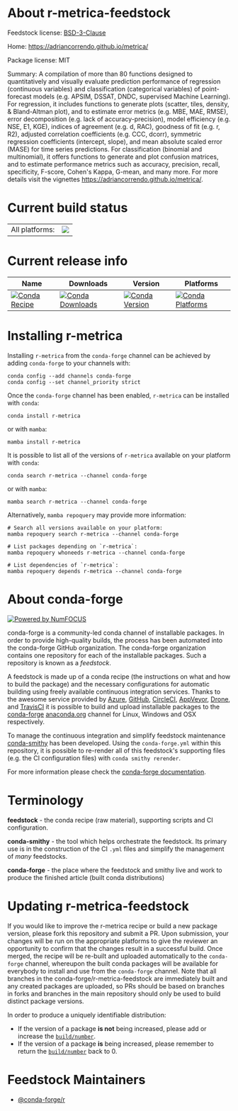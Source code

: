 About r-metrica-feedstock
=========================

Feedstock license: [BSD-3-Clause](https://github.com/conda-forge/r-metrica-feedstock/blob/main/LICENSE.txt)

Home: https://adriancorrendo.github.io/metrica/

Package license: MIT

Summary: A compilation of more than 80 functions designed to quantitatively and visually evaluate prediction performance of regression (continuous variables) and classification (categorical variables) of point-forecast models (e.g. APSIM, DSSAT, DNDC, supervised Machine Learning). For regression, it includes functions to generate plots (scatter, tiles, density, & Bland-Altman plot), and to estimate error metrics (e.g. MBE, MAE, RMSE), error decomposition (e.g. lack of accuracy-precision), model efficiency (e.g. NSE, E1, KGE), indices of agreement (e.g. d, RAC), goodness of fit (e.g. r, R2), adjusted correlation coefficients (e.g. CCC, dcorr), symmetric regression coefficients (intercept, slope), and mean absolute scaled error (MASE) for time series predictions. For classification (binomial and multinomial), it offers functions to generate and plot confusion matrices, and to estimate performance metrics such as accuracy, precision, recall, specificity, F-score, Cohen's Kappa, G-mean, and many more. For more details visit the vignettes <https://adriancorrendo.github.io/metrica/>.

Current build status
====================


<table><tr><td>All platforms:</td>
    <td>
      <a href="https://dev.azure.com/conda-forge/feedstock-builds/_build/latest?definitionId=16672&branchName=main">
        <img src="https://dev.azure.com/conda-forge/feedstock-builds/_apis/build/status/r-metrica-feedstock?branchName=main">
      </a>
    </td>
  </tr>
</table>

Current release info
====================

| Name | Downloads | Version | Platforms |
| --- | --- | --- | --- |
| [![Conda Recipe](https://img.shields.io/badge/recipe-r--metrica-green.svg)](https://anaconda.org/conda-forge/r-metrica) | [![Conda Downloads](https://img.shields.io/conda/dn/conda-forge/r-metrica.svg)](https://anaconda.org/conda-forge/r-metrica) | [![Conda Version](https://img.shields.io/conda/vn/conda-forge/r-metrica.svg)](https://anaconda.org/conda-forge/r-metrica) | [![Conda Platforms](https://img.shields.io/conda/pn/conda-forge/r-metrica.svg)](https://anaconda.org/conda-forge/r-metrica) |

Installing r-metrica
====================

Installing `r-metrica` from the `conda-forge` channel can be achieved by adding `conda-forge` to your channels with:

```
conda config --add channels conda-forge
conda config --set channel_priority strict
```

Once the `conda-forge` channel has been enabled, `r-metrica` can be installed with `conda`:

```
conda install r-metrica
```

or with `mamba`:

```
mamba install r-metrica
```

It is possible to list all of the versions of `r-metrica` available on your platform with `conda`:

```
conda search r-metrica --channel conda-forge
```

or with `mamba`:

```
mamba search r-metrica --channel conda-forge
```

Alternatively, `mamba repoquery` may provide more information:

```
# Search all versions available on your platform:
mamba repoquery search r-metrica --channel conda-forge

# List packages depending on `r-metrica`:
mamba repoquery whoneeds r-metrica --channel conda-forge

# List dependencies of `r-metrica`:
mamba repoquery depends r-metrica --channel conda-forge
```


About conda-forge
=================

[![Powered by
NumFOCUS](https://img.shields.io/badge/powered%20by-NumFOCUS-orange.svg?style=flat&colorA=E1523D&colorB=007D8A)](https://numfocus.org)

conda-forge is a community-led conda channel of installable packages.
In order to provide high-quality builds, the process has been automated into the
conda-forge GitHub organization. The conda-forge organization contains one repository
for each of the installable packages. Such a repository is known as a *feedstock*.

A feedstock is made up of a conda recipe (the instructions on what and how to build
the package) and the necessary configurations for automatic building using freely
available continuous integration services. Thanks to the awesome service provided by
[Azure](https://azure.microsoft.com/en-us/services/devops/), [GitHub](https://github.com/),
[CircleCI](https://circleci.com/), [AppVeyor](https://www.appveyor.com/),
[Drone](https://cloud.drone.io/welcome), and [TravisCI](https://travis-ci.com/)
it is possible to build and upload installable packages to the
[conda-forge](https://anaconda.org/conda-forge) [anaconda.org](https://anaconda.org/)
channel for Linux, Windows and OSX respectively.

To manage the continuous integration and simplify feedstock maintenance
[conda-smithy](https://github.com/conda-forge/conda-smithy) has been developed.
Using the ``conda-forge.yml`` within this repository, it is possible to re-render all of
this feedstock's supporting files (e.g. the CI configuration files) with ``conda smithy rerender``.

For more information please check the [conda-forge documentation](https://conda-forge.org/docs/).

Terminology
===========

**feedstock** - the conda recipe (raw material), supporting scripts and CI configuration.

**conda-smithy** - the tool which helps orchestrate the feedstock.
                   Its primary use is in the construction of the CI ``.yml`` files
                   and simplify the management of *many* feedstocks.

**conda-forge** - the place where the feedstock and smithy live and work to
                  produce the finished article (built conda distributions)


Updating r-metrica-feedstock
============================

If you would like to improve the r-metrica recipe or build a new
package version, please fork this repository and submit a PR. Upon submission,
your changes will be run on the appropriate platforms to give the reviewer an
opportunity to confirm that the changes result in a successful build. Once
merged, the recipe will be re-built and uploaded automatically to the
`conda-forge` channel, whereupon the built conda packages will be available for
everybody to install and use from the `conda-forge` channel.
Note that all branches in the conda-forge/r-metrica-feedstock are
immediately built and any created packages are uploaded, so PRs should be based
on branches in forks and branches in the main repository should only be used to
build distinct package versions.

In order to produce a uniquely identifiable distribution:
 * If the version of a package **is not** being increased, please add or increase
   the [``build/number``](https://docs.conda.io/projects/conda-build/en/latest/resources/define-metadata.html#build-number-and-string).
 * If the version of a package **is** being increased, please remember to return
   the [``build/number``](https://docs.conda.io/projects/conda-build/en/latest/resources/define-metadata.html#build-number-and-string)
   back to 0.

Feedstock Maintainers
=====================

* [@conda-forge/r](https://github.com/conda-forge/r/)

